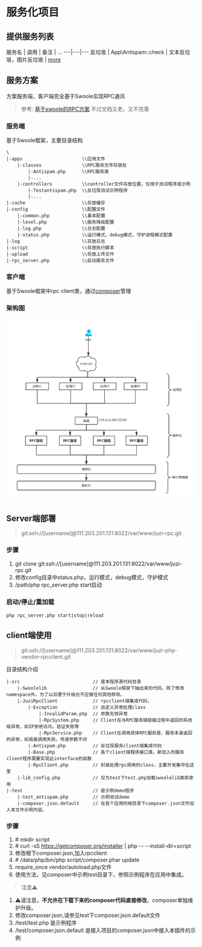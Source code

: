# 服务化项目

## 提供服务列表

服务名 | 调用 | 备注 | ...
---|---|---
反垃圾 | App\Antispam::check | 文本反垃圾，图片反垃圾 | [more](/project/antispam/)

## 服务方案
方案服务端，客户端完全基于Swoole实现RPC通讯
> 参考:  [基于swoole的RPC方案](https://wiki.swoole.com/wiki/page/683.html) 不过文档又老，又不完善

### 服务端
基于Swoole框架，主要目录结构
```
\
|-apps                      \\应用文件
    |-classes               \\RPC服务文件存放处
        |-Antispam.php      \\RPC服务类
        |-...
    |-controllers           \\controller文件存放位置，仅用于测试程序或示例
        |-Testantispam.php  \\反垃圾测试示例程序
        |-...
|-cache                     \\存放缓存
|-config                    \\配置文件
    |-common.php            \\基本配置
    |-level.php             \\服务降级配置
    |-log.php               \\日志配置
    |-status.php            \\运行模式，debug模式，守护进程模式配置
|-log                       \\存放日志
|-script                    \\存放执行脚本
|-upload                    \\存放上传文件
|-rpc_server.php            \\启动服务文件

```
### 客户端
基于Swoole框架中rpc client类，通过[composer](/technology/php/composer)管理

### 架构图
![image](attachment/images/soajiagou.png)

## Server端部署
> git:ssh://[username]@111.203.201.131:8022/var/www/juzi-rpc.git

### 步骤
1. git clone git:ssh://[username]@111.203.201.131:8022/var/www/juzi-rpc.git
1. 修改config目录中status.php，运行模式，debug模式，守护模式
1. /path/php rpc_server.php start启动

### 启动/停止/重加载
```
php rpc_server.php start|stop|reload
```


## client端使用
> git:ssh://[username]@111.203.201.131:8022/var/www/juzi-php-vendor-rpcclient.git

目录结构介绍
```
|-src                           // 是本程序源代码目录
    |-Swoolelib                 // 从Swoole框架下抽出来的代码，除了修改namespace外，为了以后便于升级也不应做任何其他修改。
    |-JuziRpcClient             // rpcclient端集成代码，
        |-Exception             // 自定义异常处理class
            |-InvalidParam.php  // 参数无效异常
            |-RpcSystem.php     // Client在与RPC服务端链接过程中返回的系统级异常，如IP拒绝访问，验证失败等
            |-RpcService.php    // Client在调用具体RPC服务是，服务本身返回的异常，如易盾调用失败，传递参数不对
        |-Antispam.php          // 反垃圾服务client端集成代码
        |-Base.php              // 各个client端程序接口类，新加入的服务client程序需要实现此interface的函数
        |-RpcClient.php         // 封装处理rpc调用的class，主要开发集中在这里
    |-lib_config.php            // 仅为test下test.php加载swoolelib类库使用
|-test                          // 是示例demo程序    
    |-test_antispam.php         // 示例测试demo
    |-composer.json.default     // 在各个应用的根目录下composer.json文件加入本文件示例内容。
```

### 步骤
1. \# mkdir script 
1. \# curl -sS https://getcomposer.org/installer | php -- --install-dir=script
1. 修改根下composer.json,加入rpcclient
1. \# /data/php/bin/php script/composer.phar update
1. require_once vendor/autoload.php文件
1. 使用方法，见composer中示例test目录下，参照示例程序在应用中集成。

> 注意⚠️

1. ⚠️请注意，**不允许在下载下来的composer代码直接修改**。composer单独维护升级。
1. 修改composer.json,请参见test下composer.json.default文件
1. /test/test.php 是示例程序
1. /test/composer.json.default 是接入项目的composer.json中接入本插件的示例

